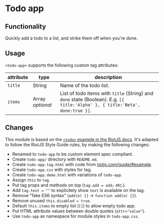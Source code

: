 # Todo app

## Functionality

Quickly add a todo to a list, and strike them off when you're done.

## Usage

`<todo-app>` supports the following custom tag attributes:

| attribute | type | description
| --- | --- | ---
| `title` | String | Name of the todo list.
| `items` | Array *optional* | List of todo items with `title` (String) and `done` state (Boolean). E.g. `[{ title:'Alpha' }, { title:'Beta', done:true }]`.

## Changes

This module is based on the [`<todo>` example in the RiotJS docs](http://riotjs.com/guide/#example). It's adapted to follow the RiotJS Style Guide rules, by making the following changes:

* Renamed to `todo-app` to be custom element spec compliant.
* Create `todo-app/` directory with `README.md`.
* Create `todo-app.tag.html` with code from [riotjs.com/guide/#example](http://riotjs.com/guide/#example).
* Create `todo-app.css` with styles for tag.
* Create `todo-app.demo.html` with variations of `todo-app`.
* Assign `this` to `tag`.
* Put tag props and methods on top (`tag.add = add;` etc.).
* Add `tag.text = ""` to explicitely show `text` is available on the tag.
* Remove "fake ES6 syntax" (`add(e) {}` -> `function add(e) {}`).
* Remove unused `this.disabled = true`.
* Default `this.items` to empty list (`[]`) to allow empty todo app.
* Put HTML attribute values between double quotes (`attr="value"`).
* Use `todo-app` as namespace for module styles in `todo-app.css`.